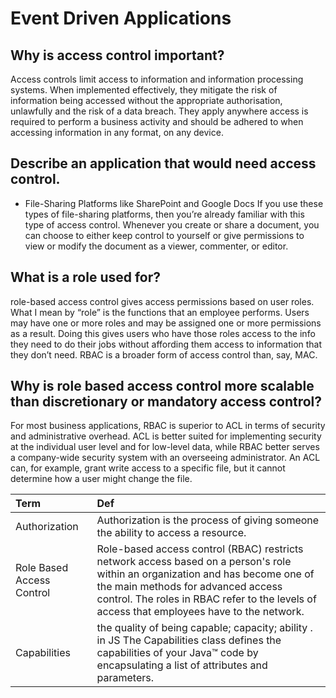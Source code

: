 # Event Driven Applications

## Why is access control important?
Access controls limit access to information and information processing systems. When implemented effectively, they mitigate the risk of information being accessed without the appropriate authorisation, unlawfully and the risk of a data breach. They apply anywhere access is required to perform a business activity and should be adhered to when accessing information in any format, on any device.

## Describe an application that would need access control.
- File-Sharing Platforms like SharePoint and Google Docs
          If you use these types of file-sharing platforms, then you’re already familiar with this type of access control. Whenever you create or share a document, you can choose to either keep control to yourself or give permissions to view or modify the document as a viewer, commenter, or editor.


## What is a role used for?
role-based access control gives access permissions based on user roles. What I mean by “role” is the functions that an employee performs. Users may have one or more roles and may be assigned one or more permissions as a result. Doing this gives users who have those roles access to the info they need to do their jobs without affording them access to information that they don’t need. RBAC is a broader form of access control than, say, MAC.



## Why is role based access control more scalable than discretionary or mandatory access control?
For most business applications, RBAC is superior to ACL in terms of security and administrative overhead. ACL is better suited for implementing security at the individual user level and for low-level data, while RBAC better serves a company-wide security system with an overseeing administrator. An ACL can, for example, grant write access to a specific file, but it cannot determine how a user might change the file.



| Term                            | Def                   |
| :-------------                  |   :----------         |
| Authorization| Authorization is the process of giving someone the ability to access a resource. |
| Role Based Access Control|Role-based access control (RBAC) restricts network access based on a person's role within an organization and has become one of the main methods for advanced access control. The roles in RBAC refer to the levels of access that employees have to the network.|
| Capabilities|the quality of being capable; capacity; ability . in JS The Capabilities class defines the capabilities of your Java™ code by encapsulating a list of attributes and parameters.|
